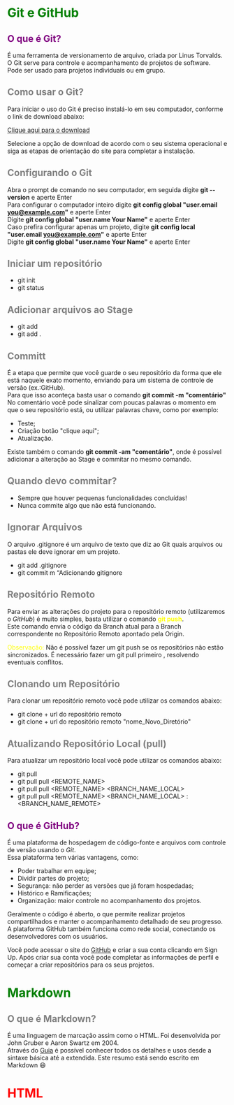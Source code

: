 # <font color=green>Git e GitHub</font>

## <font color=Purple>O que é Git?</font>
<p> É uma ferramenta de versionamento de arquivo, criada por Linus Torvalds. O Git serve para controle e acompanhamento de projetos de software.<br> Pode ser usado para projetos individuais ou em grupo.</p>

## <font color=grey>**Como usar o Git?**</font>
<p> Para iniciar o uso do Git é preciso instalá-lo em seu computador, conforme o link de download abaixo:</p>

[Clique aqui para o download](https://git-scm.com/downloads)

Selecione a opção de download de acordo com o seu sistema operacional e siga as etapas de orientação do site para completar a instalação.<br>
## <font color=grey>Configurando o Git</font>
Abra o prompt de comando no seu computador, em seguida digite **git --version** e aperte Enter<br>
Para configurar o computador inteiro digite **git config global "user.email you@example.com"** e aperte Enter<br>
Digite **git config global "user.name Your Name"** e aperte Enter<br>
Caso prefira configurar apenas um projeto, digite **git config local "user.email you@example.com"** e aperte Enter<br>
Digite **git config global "user.name Your Name"** e aperte Enter<br>
## <font color=grey>Iniciar um repositório</font>
- git init
- git status
## <font color=grey>Adicionar arquivos ao Stage</font>
- git add <file>
- git add .
## <font color=grey>Committ</font>
É a etapa que permite que você guarde o seu repositório da forma que ele está naquele exato momento, enviando para um sistema de controle de versão (ex.:GitHub).<br>
Para que isso aconteça basta usar o comando **git commit -m "comentário"**<br>
No comentário você pode sinalizar com poucas palavras o momento em que o seu repositório está, ou utilizar palavras chave, como por exemplo:<br>
- Teste;
- Criação botão "clique aqui";
- Atualização.<br>

Existe também o comando **git commit -am "comentário"**, onde é possível adicionar a alteração ao Stage e commitar no mesmo comando.<br>
## <font color=grey>Quando devo commitar?</font>
- Sempre que houver pequenas funcionalidades concluídas!<br>
- Nunca commite algo que não está funcionando.
## <font color=grey>Ignorar Arquivos</font>
O arquivo .gitignore é um arquivo de texto que diz ao Git quais arquivos ou pastas ele deve ignorar em um projeto.<br>
- git add .gitignore
- git commit m “Adicionando gitignore
## <font color=grey>Repositório Remoto</font>
Para enviar as alterações do projeto para o repositório remoto (utilizaremos o *GitHub*) é muito simples, basta utilizar o comando **<font color=yellow>git push**</font>.<br>
Este comando envia o código da Branch atual para a Branch correspondente no Repositório Remoto apontado pela Origin.<br>
<p><font color=yellow>Observação:</font> Não é possível fazer um git push se os repositórios não estão sincronizados. É necessário fazer um git pull primeiro , resolvendo eventuais conflitos.</p>

## <font color=grey>Clonando um Repositório</font>
Para clonar um repositório remoto você pode utilizar os comandos abaixo:<br>
- git clone + url do repositório remoto
- git clone + url do repositório remoto "nome_Novo_Diretório"

## <font color=grey>Atualizando Repositório Local (pull)</font>
Para atualizar um repositório local você pode utilizar os comandos abaixo:<br>
- git pull
- git pull pull <REMOTE_NAME>
- git pull pull <REMOTE_NAME> <BRANCH_NAME_LOCAL>
- git pull pull <REMOTE_NAME> <BRANCH_NAME_LOCAL> : <BRANCH_NAME_REMOTE>


## <font color=purple>O que é GitHub?</font>
É uma plataforma de hospedagem de código-fonte e arquivos com controle de versão usando o _Git_.<br>
Essa plataforma tem várias vantagens, como:
- Poder trabalhar em equipe;
- Dividir partes do projeto;
- Segurança: não perder as versões que já foram hospedadas;
- Histórico e Ramificações;
- Organização: maior controle no acompanhamento dos projetos.
<p>Geralmente o código é aberto, o que permite realizar projetos compartilhados e manter o acompanhamento detalhado de seu progresso. A plataforma GitHub também funciona como rede social, conectando os desenvolvedores com os usuários.</p>

Você pode acessar o site do [GitHub](https://github.com/) e criar a sua conta clicando em Sign Up. Após criar sua conta você pode completar as informações de perfil e começar a criar repositórios para os seus projetos. 

# <font color=green>Markdown</font>

## <font color=grey>O que é Markdown?</font>
É uma linguagem de marcação assim como o HTML. Foi desenvolvida por John Gruber e Aaron Swartz em 2004.<br>
Através do [Guia](https://www.markdownguide.org/) é possível conhecer todos os detalhes e usos desde a sintaxe básica até a extendida. 
Este resumo está sendo escrito em Markdown :smile:
# <font color=red>HTML</font>